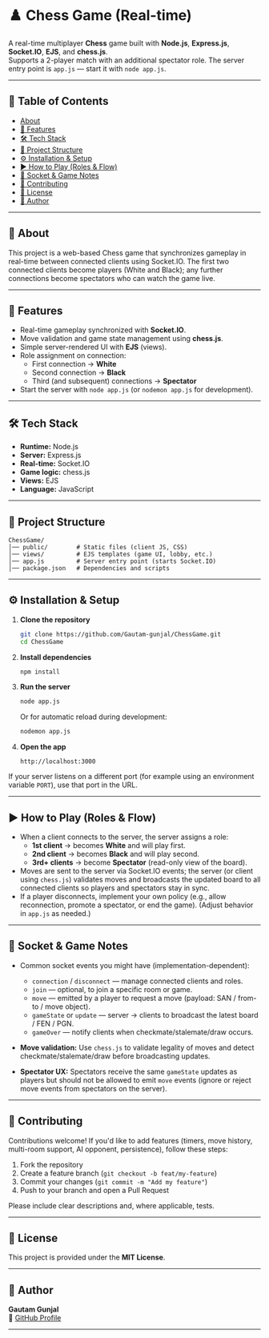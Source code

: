 # ♟️ Chess Game (Real-time)

A real-time multiplayer **Chess** game built with **Node.js**, **Express.js**, **Socket.IO**, **EJS**, and **chess.js**.  
Supports a 2-player match with an additional spectator role. The server entry point is `app.js` — start it with `node app.js`.

---

## 📑 Table of Contents

- [About](#-about)
- [🚀 Features](#-features)
- [🛠️ Tech Stack](#tech-stack)
- [📂 Project Structure](#-project-structure)
- [⚙️ Installation & Setup](#installation--setup)
- [▶️ How to Play (Roles & Flow)](#️-how-to-play-roles--flow)
- [🔌 Socket & Game Notes](#-socket--game-notes)
- [🤝 Contributing](#-contributing)
- [📜 License](#-license)
- [👤 Author](#-author)

---

## 🧾 About

This project is a web-based Chess game that synchronizes gameplay in real-time between connected clients using Socket.IO. The first two connected clients become players (White and Black); any further connections become spectators who can watch the game live.

---

## 🚀 Features

- Real-time gameplay synchronized with **Socket.IO**.  
- Move validation and game state management using **chess.js**.  
- Simple server-rendered UI with **EJS** (views).  
- Role assignment on connection:
  - First connection → **White**
  - Second connection → **Black**
  - Third (and subsequent) connections → **Spectator**
- Start the server with `node app.js` (or `nodemon app.js` for development).

---

<h2 id="tech-stack">🛠️ Tech Stack</h2>

- **Runtime:** Node.js  
- **Server:** Express.js  
- **Real-time:** Socket.IO  
- **Game logic:** chess.js  
- **Views:** EJS  
- **Language:** JavaScript

---

## 📂 Project Structure

```
ChessGame/
│── public/        # Static files (client JS, CSS)
│── views/         # EJS templates (game UI, lobby, etc.)
│── app.js         # Server entry point (starts Socket.IO)
│── package.json   # Dependencies and scripts
```



---

<h2 id="installation--setup">⚙️ Installation & Setup</h2>

1. **Clone the repository**
   ```bash
   git clone https://github.com/Gautam-gunjal/ChessGame.git
   cd ChessGame
   ```

2. **Install dependencies**
   ```bash
   npm install
   ```

3. **Run the server**
   ```bash
   node app.js
   ```
   Or for automatic reload during development:
   ```bash
   nodemon app.js
   ```

4. **Open the app**
   ```
   http://localhost:3000
   ```

If your server listens on a different port (for example using an environment variable `PORT`), use that port in the URL.

---

## ▶️ How to Play (Roles & Flow)

- When a client connects to the server, the server assigns a role:
  - **1st client** → becomes **White** and will play first.
  - **2nd client** → becomes **Black** and will play second.
  - **3rd+ clients** → become **Spectator** (read-only view of the board).
- Moves are sent to the server via Socket.IO events; the server (or client using `chess.js`) validates moves and broadcasts the updated board to all connected clients so players and spectators stay in sync.
- If a player disconnects, implement your own policy (e.g., allow reconnection, promote a spectator, or end the game). (Adjust behavior in `app.js` as needed.)

---

## 🔌 Socket & Game Notes

- Common socket events you might have (implementation-dependent):
  - `connection` / `disconnect` — manage connected clients and roles.
  - `join` — optional, to join a specific room or game.
  - `move` — emitted by a player to request a move (payload: SAN / from-to / move object).
  - `gameState` or `update` — server → clients to broadcast the latest board / FEN / PGN.
  - `gameOver` — notify clients when checkmate/stalemate/draw occurs.

- **Move validation:** Use `chess.js` to validate legality of moves and detect checkmate/stalemate/draw before broadcasting updates.

- **Spectator UX:** Spectators receive the same `gameState` updates as players but should not be allowed to emit `move` events (ignore or reject move events from spectators on the server).

---


## 🤝 Contributing

Contributions welcome! If you'd like to add features (timers, move history, multi-room support, AI opponent, persistence), follow these steps:

1. Fork the repository  
2. Create a feature branch (`git checkout -b feat/my-feature`)  
3. Commit your changes (`git commit -m "Add my feature"`)  
4. Push to your branch and open a Pull Request

Please include clear descriptions and, where applicable, tests.

---

## 📜 License

This project is provided under the **MIT License**.

---

## 👤 Author

**Gautam Gunjal**  
🔗 [GitHub Profile](https://github.com/Gautam-gunjal)

---


